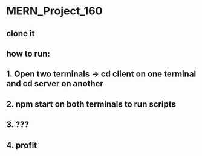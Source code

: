 # MERN_Project_160
## clone it
## how to run:
## 1. Open two terminals -> cd client on one terminal and cd server on another
## 2. npm start on both terminals to run scripts
## 3. ???
## 4. profit
